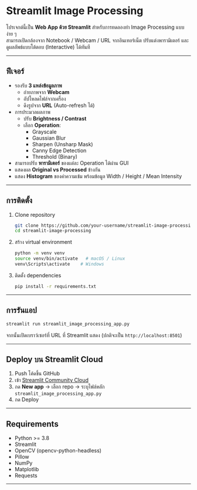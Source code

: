 # Streamlit Image Processing 

โปรเจกต์นี้เป็น **Web App ด้วย Streamlit** สำหรับการทดลองทำ Image Processing แบบง่าย ๆ  
สามารถเปิดกล้องจาก Notebook / Webcam / URL จากอินเทอร์เน็ต ปรับแต่งพารามิเตอร์ และดูผลลัพธ์แบบโต้ตอบ (Interactive) ได้ทันที  

---

## ฟีเจอร์
- รองรับ **3 แหล่งข้อมูลภาพ**
  - ถ่ายภาพจาก **Webcam**
  - อัปโหลดไฟล์จากเครื่อง
  - ดึงรูปจาก **URL** (Auto-refresh ได้)
- การประมวลผลภาพ
  - ปรับ **Brightness / Contrast**
  - เลือก **Operation**:
    - Grayscale
    - Gaussian Blur
    - Sharpen (Unsharp Mask)
    - Canny Edge Detection
    - Threshold (Binary)
- สามารถปรับ **พารามิเตอร์** ของแต่ละ Operation ได้ผ่าน GUI
- แสดงผล **Original vs Processed** ข้างกัน
- แสดง **Histogram** ของค่าความเข้ม พร้อมข้อมูล Width / Height / Mean Intensity

---

## การติดตั้ง
1. Clone repository
   ```bash
   git clone https://github.com/your-username/streamlit-image-processing.git
   cd streamlit-image-processing
   ```

2. สร้าง virtual environment 
   ```bash
   python -m venv venv
   source venv/bin/activate   # macOS / Linux
   venv\Scripts\activate    # Windows
   ```

3. ติดตั้ง dependencies
   ```bash
   pip install -r requirements.txt
   ```

---

## การรันแอป
```bash
streamlit run streamlit_image_processing_app.py
```

จากนั้นเปิดเบราว์เซอร์ที่ URL ที่ Streamlit แสดง (ปกติจะเป็น `http://localhost:8501`)

---

## Deploy บน Streamlit Cloud
1. Push โค้ดขึ้น GitHub  
2. เข้า [Streamlit Community Cloud](https://streamlit.io/cloud)  
3. กด **New app** → เลือก repo → ระบุไฟล์หลัก `streamlit_image_processing_app.py`  
4. กด Deploy 

---

## Requirements
- Python >= 3.8
- Streamlit
- OpenCV (opencv-python-headless)
- Pillow
- NumPy
- Matplotlib
- Requests

---
